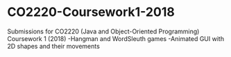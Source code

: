 # CO2220-Coursework1-2018
 Submissions for CO2220 (Java and Object-Oriented Programming) Coursework 1 (2018)
-Hangman and WordSleuth games
-Animated GUI with 2D shapes and their movements
